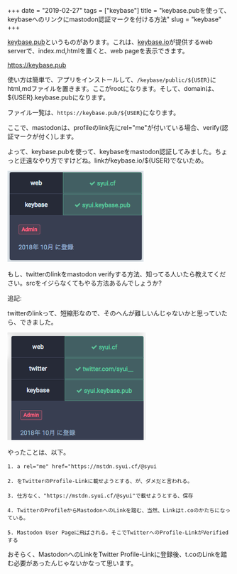 +++
date = "2019-02-27"
tags = ["keybase"]
title = "keybase.pubを使って、keybaseへのリンクにmastodon認証マークを付ける方法"
slug = "keybase"
+++

[keybase.pub](https://keybase.pub)というものがあります。これは、[keybase.io](https://keybase.io)が提供するweb serverで、index.md,htmlを置くと、web pageを表示できます。

https://keybase.pub

使い方は簡単で、アプリをインストールして、`/keybase/public/${USER}`にhtml,mdファイルを置きます。ここがrootになります。そして、domainは、${USER}.keybase.pubになります。

ファイル一覧は、`https://keybase.pub/${USER}`になります。

ここで、mastodonは、profileのlink先にrel="me"が付いている場合、verify(認証マークが付く)します。

よって、keybase.pubを使って、keybaseをmastodon認証してみました。ちょっと迂遠なやり方ですけどね。linkがkeybase.io/${USER}でないため。

![](https://raw.githubusercontent.com/syui/img/master/old/mastodon_keybase_pub_01.png)

もし、twitterのlinkをmastodon verifyする方法、知ってる人いたら教えてください。srcをイジらなくてもやる方法あるんでしょうか?

追記:

twitterのlinkって、短縮形なので、そのへんが難しいんじゃないかと思っていたら、できました。

![](https://raw.githubusercontent.com/syui/img/master/old/mastodon-profile-link-twitter-verified.png)

やったことは、以下。

```
1. a rel="me" href="https://mstdn.syui.cf/@syui

2. をTwitterのProfile-Linkに載せようとする、が、ダメだと言われる。

3. 仕方なく、"https://mstdn.syui.cf/@syui"で載せようとする、保存

4. TwitterのProfileからMastodonへのLinkを踏む、当然、Linkはt.coのかたちになっている。

5. Mastodon User Pageに飛ばされる。そこでTwitterへのProfile-LinkがVerifiedする
```

おそらく、MastodonへのLinkをTwitter Profile-Linkに登録後、t.coのLinkを踏む必要があったんじゃないかなって思います。


